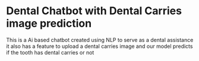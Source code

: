 # Dental Chatbot with Dental Carries image prediction 

This is a Ai based chatbot created using NLP to serve as a dental assistance it also has a feature to upload a dental carries image and our model predicts if the tooth has dental carries or not 



